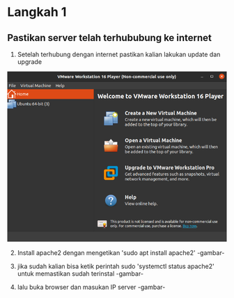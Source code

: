 # Langkah 1
## Pastikan server telah terhububung ke internet
1. Setelah terhubung dengan internet pastikan kalian lakukan update dan upgrade

![logo](https://github.com/prayogosigit/DevOps-Engineer/blob/main/week-1/day-1/assets/1.png)

2. Install apache2 dengan mengetikan 'sudo apt install apache2'
-gambar-

3. jika sudah kalian bisa ketik perintah sudo 'systemctl status apache2' untuk memastikan sudah terinstal
-gambar-

4. lalu buka browser dan masukan IP server
-gambar-
